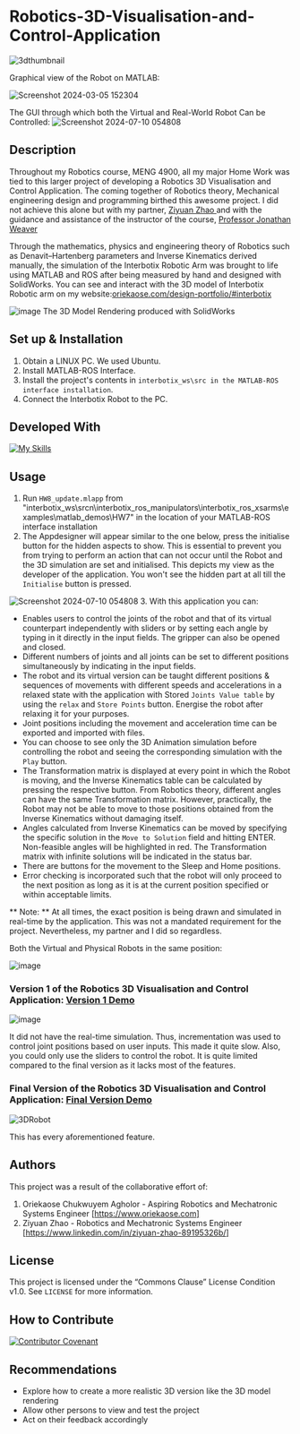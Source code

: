 # Robotics-3D-Visualisation-and-Control-Application
![3dthumbnail](https://github.com/user-attachments/assets/c0338b66-2d5c-40a6-9d73-810c7ae182b2)

Graphical view of the Robot on MATLAB:


![Screenshot 2024-03-05 152304](https://github.com/user-attachments/assets/df1462ee-29e6-4451-8a4d-bda22c298c5b)

The GUI through which both the Virtual and Real-World Robot Can be Controlled:
![Screenshot 2024-07-10 054808](https://github.com/user-attachments/assets/c65605f8-efa8-46f4-8e0b-2bbac7d23dee)


## Description
Throughout my Robotics course, MENG 4900, all my major Home Work was tied to this larger project of developing a Robotics 3D Visualisation and Control Application. The coming together of Robotics theory, Mechanical engineering design and programming birthed this awesome project. I did not achieve this alone but with my partner, [Ziyuan Zhao ](https://www.linkedin.com/in/ziyuan-zhao-89195326b/) and with the guidance and assistance of the instructor of the course, [Professor Jonathan Weaver](https://www.linkedin.com/in/jonathanmweaver/)

Through the mathematics, physics and engineering theory of Robotics such as Denavit–Hartenberg parameters and Inverse Kinematics derived manually, the simulation of the Interbotix Robotic Arm was brought to life using MATLAB and ROS after being measured by hand and designed with SolidWorks. You can see and interact with the 3D model of Interbotix Robotic arm on my website:[oriekaose.com/design-portfolio/#interbotix](https://oriekaose.com/design-portfolio/#interbotix) 


![image](https://github.com/user-attachments/assets/696e186a-bffb-4e97-a1d6-2e309a2bbebc)
The 3D Model Rendering produced with SolidWorks
## Set up & Installation
1. Obtain a LINUX PC. We used Ubuntu.
2.	Install MATLAB-ROS Interface.
3.	Install the project's contents in ```interbotix_ws\src in the MATLAB-ROS interface installation```.
4. Connect the Interbotix Robot to the PC.

## Developed With

[![My Skills](https://skillicons.dev/icons?i=matlab,ros,linux)](https://skillicons.dev)


## Usage
1. Run ```HW8_update.mlapp``` from "interbotix_ws\srcn\interbotix_ros_manipulators\interbotix_ros_xsarms\examples\matlab_demos\HW7\" in the location of your MATLAB-ROS interface installation
2. The Appdesigner will appear similar to the one below, press the initialise button for the hidden aspects to show. This is essential to prevent you from trying to perform an action that can not occur
   until the Robot and the 3D simulation are set and initialised.
This depicts my view as the developer of the application. You won't see the hidden part at all till the ```Initialise``` button is pressed.


![Screenshot 2024-07-10 054808](https://github.com/user-attachments/assets/f334d743-f5d4-4edb-9daa-27b22be2da8b)
3. With this application you can:
   - Enables users to control the joints of the robot and that of its virtual counterpart independently with sliders or by setting each angle by typing in it directly in the input fields. The gripper can also be opened and closed.
   - Different numbers of joints and all joints can be set to different positions simultaneously by indicating in the input fields.
   - The robot and its virtual version can be taught different positions & sequences of movements with different speeds and accelerations in a relaxed state with the application with Stored ```Joints Value table``` by using the ```relax``` and ```Store Points```  button. Energise the robot after relaxing it for your purposes.
   - Joint positions including the movement and acceleration time can be exported and imported with files. 
   - You can choose to see only the 3D Animation simulation before controlling the robot and seeing the corresponding simulation with the ```Play``` button.
   - The Transformation matrix is displayed at every point in which the Robot is moving, and the Inverse Kinematics table can be calculated by pressing the respective button. From Robotics theory, different angles can have the same Transformation matrix. However, practically, the Robot may not be able to move to those positions obtained from the Inverse Kinematics without damaging itself.
   - Angles calculated from Inverse Kinematics can be moved by specifying the specific solution in the ```Move to Solution```  field and hitting ENTER. Non-feasible angles will be highlighted in red. The Transformation matrix with infinite solutions will be indicated in the status bar.
   - There are buttons for the movement to the Sleep and Home positions.
   - Error checking is incorporated such that the robot will only proceed to the next position as long as it is at the current position specified or within acceptable limits.


** Note: **
At all times, the exact position is being drawn and simulated in real-time by the application. This was not a mandated requirement for the project.
Nevertheless, my partner and I did so regardless.

Both the Virtual and Physical Robots in the same position:


![image](https://github.com/user-attachments/assets/36f1309b-af13-475e-aaa2-1d89139839fe)

### Version 1 of the Robotics 3D Visualisation and Control Application: [Version 1 Demo](https://www.youtube.com/watch?v=xS1hy-NXCwQ&t=542s&ab_channel=ZiyuanZhao)
![image](https://github.com/user-attachments/assets/73b0841c-8664-4b16-be68-688a5bb1c3c3)



It did not have the real-time simulation. Thus, incrementation was used to control joint positions based on user inputs. This made it quite slow. 
Also, you could only use the sliders to control the robot. It is quite limited compared to the final version as it lacks most of the features.

### Final Version of the Robotics 3D Visualisation and Control Application: [Final Version Demo](https://youtu.be/FHCdyu7V4PU?si=Fb0ue-RPLCEbxE3M)
![3DRobot](https://github.com/user-attachments/assets/c0de4073-acce-4efb-acbd-05a8495366c9)

This has every aforementioned feature. 

 
## Authors
This project was a result of the collaborative effort of:
1. Oriekaose Chukwuyem Agholor - Aspiring Robotics and Mechatronic Systems Engineer [https://www.oriekaose.com]
2. Ziyuan Zhao - Robotics and Mechatronic Systems Engineer [https://www.linkedin.com/in/ziyuan-zhao-89195326b/]

## License
This project is licensed under the “Commons Clause” License Condition v1.0. See ```LICENSE``` for more information.


## How to Contribute
[![Contributor Covenant](https://img.shields.io/badge/Contributor%20Covenant-2.1-4baaaa.svg)](https://www.contributor-covenant.org/version/2/1/code_of_conduct/)

## Recommendations
- Explore how to create a more realistic 3D version like the 3D model rendering
- Allow other persons to view and test the project
- Act on their feedback accordingly

